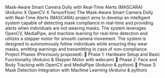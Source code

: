 Mask-Aware Smart Camera Dolly with Real-Time Alerts (MASCARA)
(Arduino X OpenCV X TensorFlow)
The Mask-Aware Smart Camera Dolly with Real-Time Alerts (MASCARA) project aims to develop an intelligent system capable of detecting mask compliance in real-time and providing alerts when individuals are not wearing masks. The system leverages OpenCV, MediaPipe, and machine learning for real-time detection and utilizes a stepper motor for smooth camera movement. The system is designed to autonomously follow individuals while ensuring they wear masks, emitting warnings and transmitting in case of non-compliance.
Project Phases (Previously proposed):
	Phase 1: Hardware Setup and Basic Functionality (Arduino & Stepper Motor with webcam)
	Phase 2: Face and Body Tracking with OpenCV and MediaPipe (Arduino & python)
	Phase 3: Mask Detection Integration with Machine Learning (Arduino & python)

